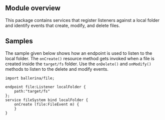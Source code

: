 ## Module overview
This package contains services that register listeners against a local folder and identify events that create, modify, and delete files.

## Samples
The sample given below shows how an endpoint is used to listen to the local folder. The `onCreate()` resource method gets invoked when a file is created inside the `target/fs` folder. Use the `onDelete()` and `onModify()` methods to listen to the delete and modify events.
```ballerina
import ballerina/file;

endpoint file:Listener localFolder {
    path:"target/fs"
};
service fileSystem bind localFolder {
    onCreate (file:FileEvent m) {
    }
}
```
